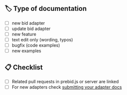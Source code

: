<!--
Thanks for improving the documentation 😃
Please give a short description and check the matching checkboxes to help us review this as quick as possible.
-->

## 🏷 Type of documentation
<!-- Remove items that don't apply and/or select an item by changing [ ] to [x] -->
- [ ] new bid adapter
- [ ] update bid adapter
- [ ] new feature
- [ ] text edit only (wording, typos)
- [ ] bugfix (code examples)
- [ ] new examples

## 📋 Checklist
<!-- Remove items that don't apply and/or select an item by changing [ ] to [x] -->
- [ ] Related pull requests in prebid.js or server are linked
- [ ] For new adapters check [submitting your adapter docs](https://docs.prebid.org/dev-docs/bidder-adaptor.html#submitting-your-adapter)
